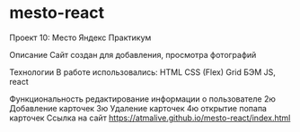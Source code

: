# mesto-react

Проект 10: Место
Яндекс Практикум

Описание
Сайт создан для добавления, просмотра фотографий

Технологии
В работе использовались: HTML CSS (Flex) Grid БЭМ JS, react

Функциональность
редактирование информации о пользователе 2ю Добавление карточек 3ю Удаление карточек 4ю открытие попапа карточек
Ссылка на сайт
https://atmalive.github.io/mesto-react/index.html